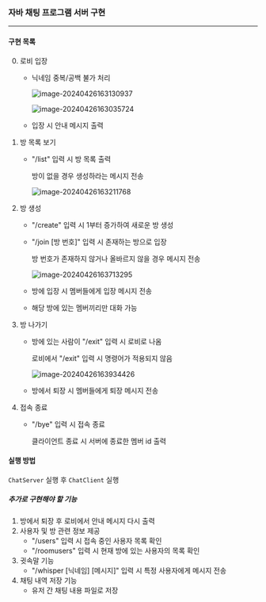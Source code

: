### 자바 채팅 프로그램 서버 구현

<hr>




#### 구현 목록

0. 로비 입장

   - 닉네임 중복/공백 불가 처리

     ![image-20240426163130937](C:\Users\HJ\AppData\Roaming\Typora\typora-user-images\image-20240426163130937.png)

     ![image-20240426163035724](C:\Users\HJ\AppData\Roaming\Typora\typora-user-images\image-20240426163035724.png)

   - 입장 시 안내 메시지 출력



1. 방 목록 보기

   - "/list" 입력 시 방 목록 출력

     방이 없을 경우 생성하라는 메시지 전송

     ![image-20240426163211768](C:\Users\HJ\AppData\Roaming\Typora\typora-user-images\image-20240426163211768.png)



2. 방 생성

   - "/create" 입력 시 1부터 증가하여 새로운 방 생성

   - "/join [방 번호]" 입력 시 존재하는 방으로 입장

     방 번호가 존재하지 않거나 올바르지 않을 경우 메시지 전송

     ![image-20240426163713295](C:\Users\HJ\AppData\Roaming\Typora\typora-user-images\image-20240426163713295.png)

   - 방에 입장 시 멤버들에게 입장 메시지 전송

   - 해당 방에 있는 멤버끼리만 대화 가능



3. 방 나가기

   - 방에 있는 사람이 "/exit" 입력 시 로비로 나옴

     로비에서 "/exit" 입력 시 명령어가 적용되지 않음

     ![image-20240426163934426](C:\Users\HJ\AppData\Roaming\Typora\typora-user-images\image-20240426163934426.png)

   - 방에서 퇴장 시 멤버들에게 퇴장 메시지 전송



4. 접속 종료

   - "/bye" 입력 시 접속 종료

     클라이언트 종료 시 서버에 종료한 멤버 id 출력



#### 실행 방법

`ChatServer` 실행 후 `ChatClient` 실행





##### 추가로 구현해야 할 기능

1. 방에서 퇴장 후 로비에서 안내 메시지 다시 출력
2. 사용자 및 방 관련 정보 제공
   - "/users" 입력 시 접속 중인 사용자 목록 확인
   - "/roomusers" 입력 시 현재 방에 있는 사용자의 목록 확인
3. 귓속말 기능
   - "/whisper [닉네임] [메시지]" 입력 시 특정 사용자에게 메시지 전송
4. 채팅 내역 저장 기능
   - 유저 간 채팅 내용 파일로 저장

